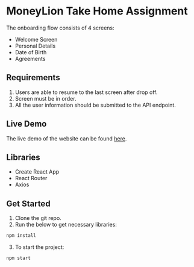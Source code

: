 # MoneyLion Take Home Assignment

The onboarding flow consists of 4 screens:

- Welcome Screen
- Personal Details
- Date of Birth
- Agreements

## Requirements

1. Users are able to resume to the last screen after drop off.
2. Screen must be in order.
3. All the user information should be submitted to the API endpoint.

## Live Demo

The live demo of the website can be found [here](http://takehome.khiew.com).

## Libraries

- Create React App
- React Router
- Axios

## Get Started

1. Clone the git repo.
2. Run the below to get necessary libraries:
```sh
npm install
```
3. To start the project:
```sh
npm start
```
